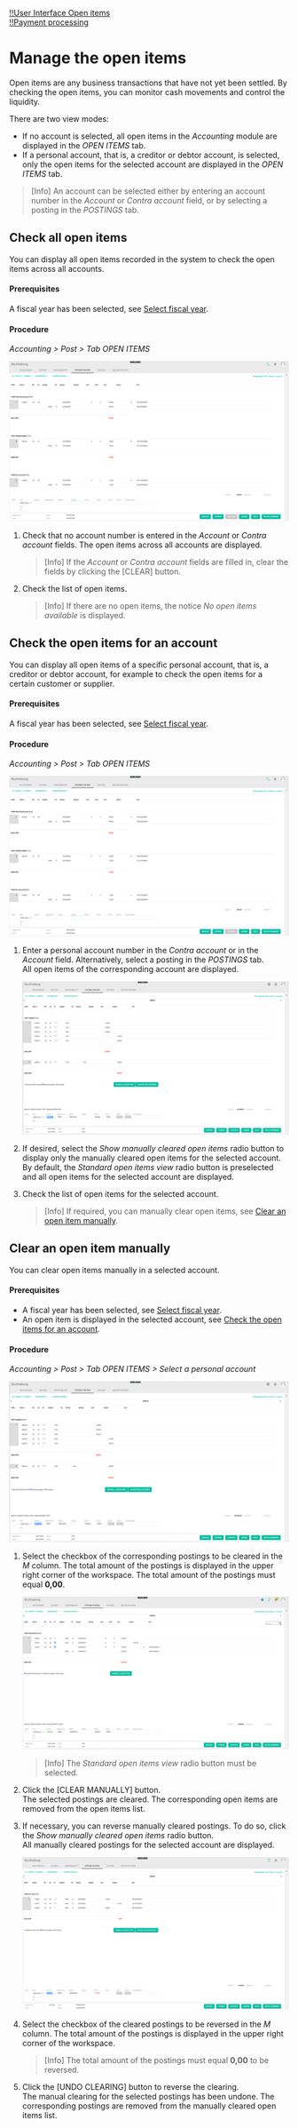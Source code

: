 [!!User Interface Open items](../UserInterface/01d_OpenItems.md)  
[!!Payment processing](../../RetailSuiteBanking/Overview/01_General.md)  

[comment]: <> (Überhaupt relevant? Payment processing = Zahlungsabwicklung?)

# Manage the open items

Open items are any business transactions that have not yet been settled. By checking the open items, you can monitor cash movements and control the liquidity.

There are two view modes:

- If no account is selected, all open items in the *Accounting* module are displayed in the *OPEN ITEMS* tab.
- If a personal account, that is, a creditor or debtor account, is selected, only the open items for the selected account are displayed in the *OPEN ITEMS* tab.

> [Info] An account can be selected either by entering an account number in the *Account* or *Contra account* field, or by selecting a posting in the *POSTINGS* tab.  



## Check all open items

You can display all open items recorded in the system to check the open items across all accounts.

#### Prerequisites

A fiscal year has been selected, see [Select fiscal year](./01_SelectFiscalYear.md).

#### Procedure

*Accounting > Post > Tab OPEN ITEMS*

![All open items](../../Assets/Screenshots/RetailSuiteAccounting/Book/OpenItems/AllOpenItems.png "[All open items]")

1. Check that no account number is entered in the *Account* or *Contra account* fields.
    The open items across all accounts are displayed.

    > [Info] If the *Account* or *Contra account* fields are filled in, clear the fields by clicking the [CLEAR] button.

2. Check the list of open items.

    > [Info] If there are no open items, the notice *No open items available* is displayed.



## Check the open items for an account

You can display all open items of a specific personal account, that is, a creditor or debtor account, for example to check the open items for a certain customer or supplier.

#### Prerequisites

A fiscal year has been selected, see [Select fiscal year](./01_SelectFiscalYear.md).

#### Procedure

*Accounting > Post > Tab OPEN ITEMS*

![All open items](../../Assets/Screenshots/RetailSuiteAccounting/Book/OpenItems/AllOpenItems.png "[All open items]")

1. Enter a personal account number in the *Contra account* or in the *Account* field. Alternatively, select a posting in the *POSTINGS* tab.  
    All open items of the corresponding account are displayed.  

    ![Open items for an account](../../Assets/Screenshots/RetailSuiteAccounting/Book/OpenItems/OpenItemsAccount.png "[Open items for an account]")

2. If desired, select the *Show manually cleared open items* radio button to display only the manually cleared open items for the selected account. By default, the *Standard open items view* radio button is preselected and all open items for the selected account are displayed.

3. Check the list of open items for the selected account.

    > [Info] If required, you can manually clear open items, see [Clear an open item manually](#clear-an-open-item-manually).



## Clear an open item manually

You can clear open items manually in a selected account.

#### Prerequisites

- A fiscal year has been selected, see [Select fiscal year](./01_SelectFiscalYear.md).
- An open item is displayed in the selected account, see [Check the open items for an account](#check-the-open-items-for-an-account).

#### Procedure

*Accounting > Post > Tab OPEN ITEMS > Select a personal account*

![Open items for an account](../../Assets/Screenshots/RetailSuiteAccounting/Book/OpenItems/OpenItemsAccount.png "[Open items for an account]")

1. Select the checkbox of the corresponding postings to be cleared in the *M* column.
    The total amount of the postings is displayed in the upper right corner of the workspace. The total amount of the postings must equal **0,00**.

    ![Clear manually](../../Assets/Screenshots/RetailSuiteAccounting/Book/OpenItems/ClearManually.png "[Clear manually]")

    > [Info] The *Standard open items view* radio button must be selected.

2. Click the [CLEAR MANUALLY] button.  
    The selected postings are cleared. The corresponding open items are removed from the open items list.

3. If necessary, you can reverse manually cleared postings. To do so, click the *Show manually cleared open items* radio button.   
    All manually cleared postings for the selected account are displayed.

    ![Manually cleared open items](../../Assets/Screenshots/RetailSuiteAccounting/Book/OpenItems/ManuallyClearedOPOS.png "[Manually cleared open items]")

4. Select the checkbox of the cleared postings to be reversed in the *M* column.
    The total amount of the postings is displayed in the upper right corner of the workspace.

    > [Info] The total amount of the postings must equal **0,00** to be reversed.

5. Click the [UNDO CLEARING] button to reverse the clearing.  
    The manual clearing for the selected postings has been undone. The corresponding postings are removed from the manually cleared open items list.

